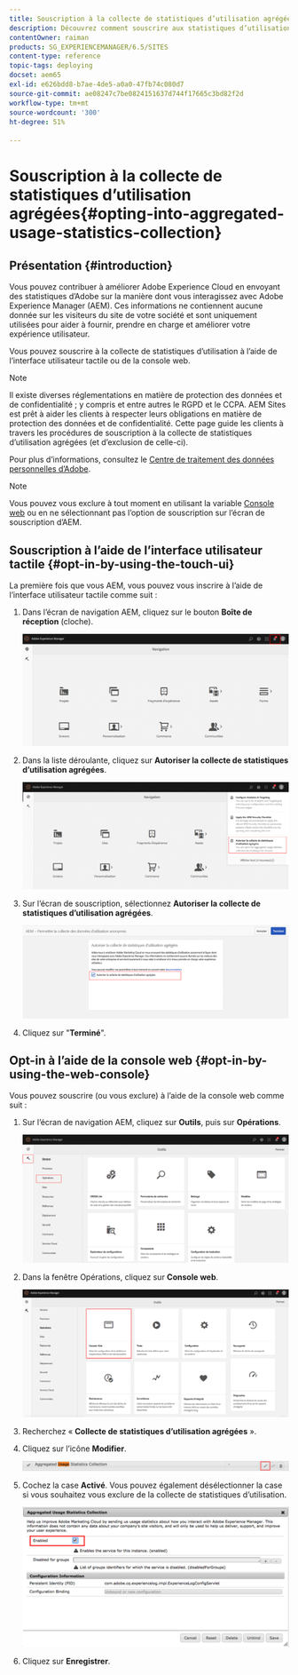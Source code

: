 ```yaml
---
title: Souscription à la collecte de statistiques d’utilisation agrégées
description: Découvrez comment souscrire aux statistiques d’utilisation agrégées.
contentOwner: raiman
products: SG_EXPERIENCEMANAGER/6.5/SITES
content-type: reference
topic-tags: deploying
docset: aem65
exl-id: e626bdd8-b7ae-4de5-a0a0-47fb74c080d7
source-git-commit: ae08247c7be0824151637d744f17665c3bd82f2d
workflow-type: tm+mt
source-wordcount: '300'
ht-degree: 51%

---
```


# Souscription à la collecte de statistiques d’utilisation agrégées{#opting-into-aggregated-usage-statistics-collection}

## Présentation {#introduction}

Vous pouvez contribuer à améliorer Adobe Experience Cloud en envoyant des statistiques d’Adobe sur la manière dont vous interagissez avec Adobe Experience Manager (AEM). Ces informations ne contiennent aucune donnée sur les visiteurs du site de votre société et sont uniquement utilisées pour aider à fournir, prendre en charge et améliorer votre expérience utilisateur.

Vous pouvez souscrire à la collecte de statistiques d’utilisation à l’aide de l’interface utilisateur tactile ou de la console web.

>[!NOTE]
>
>Il existe diverses réglementations en matière de protection des données et de confidentialité ; y compris et entre autres le RGPD et le CCPA. AEM Sites est prêt à aider les clients à respecter leurs obligations en matière de protection des données et de confidentialité. Cette page guide les clients à travers les procédures de souscription à la collecte de statistiques d’utilisation agrégées (et d’exclusion de celle-ci).
>
>Pour plus d’informations, consultez le [Centre de traitement des données personnelles d’Adobe](https://www.adobe.com/fr/privacy.html).

>[!NOTE]
>
>Vous pouvez vous exclure à tout moment en utilisant la variable [Console web](/help/sites-deploying/opt-in-aggregated-usage-statistics.md#opt-in-by-using-the-web-console) ou en ne sélectionnant pas l’option de souscription sur l’écran de souscription d’AEM.

## Souscription à l’aide de l’interface utilisateur tactile {#opt-in-by-using-the-touch-ui}

La première fois que vous AEM, vous pouvez vous inscrire à l’aide de l’interface utilisateur tactile comme suit :

1. Dans l’écran de navigation AEM, cliquez sur le bouton **Boîte de réception** (cloche).

   ![usage_statisticsnavigationscreen](assets/usage_statisticsnavigationscreen.png)

1. Dans la liste déroulante, cliquez sur **Autoriser la collecte de statistiques d’utilisation agrégées**.

   ![usage_statisticsnavigationscreen2](assets/usage_statisticsnavigationscreen2.png)

1. Sur l’écran de souscription, sélectionnez **Autoriser la collecte de statistiques d’utilisation agrégées**.

   ![usage_statisticsopt-inscreen](assets/usage_statisticsopt-inscreen.png)

1. Cliquez sur &quot;**Terminé**&quot;.

## Opt-in à l’aide de la console web {#opt-in-by-using-the-web-console}

Vous pouvez souscrire (ou vous exclure) à l’aide de la console web comme suit :

1. Sur l’écran de navigation AEM, cliquez sur **Outils**, puis sur **Opérations**.

   ![usage_statisticsopsdashboard](assets/usage_statisticsopsdashboard.png)

1. Dans la fenêtre Opérations, cliquez sur **Console web**.

   ![usage_statistics_webconsole](assets/usage_statisticswebconsole.png)

1. Recherchez « **Collecte de statistiques d’utilisation agrégées** ».
1. Cliquez sur l’icône **Modifier**.

   ![usage_statisticscollectionedit](assets/usage_statisticscollectionedit.png)

1. Cochez la case **Activé**. Vous pouvez également désélectionner la case si vous souhaitez vous exclure de la collecte de statistiques d’utilisation.

   ![usage_statisticsselect](assets/usage_statisticsselect.png)

1. Cliquez sur **Enregistrer**.
